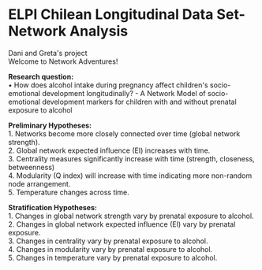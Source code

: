 # ELPI Chilean Longitudinal Data Set-Network Analysis
Dani and Greta's project  
Welcome to Network Adventures!  

**Research question:**  
	• How does alcohol intake during pregnancy affect children's socio-emotional development longitudinally? - A Network Model of socio-emotional development markers for children with and without prenatal exposure to alcohol  

**Preliminary Hypotheses:**  
	1. Networks become more closely connected over time (global network strength).  
	2. Global network expected influence (EI) increases with time.  
	3. Centrality measures significantly increase with time (strength, closeness, betweenness)  
	4. Modularity (Q index)  will increase with time indicating more non-random node arrangement.  
	5. Temperature changes across time.  

 **Stratification Hypotheses:**  
 	1. Changes in global network strength vary by prenatal exposure to alcohol. 
	2. Changes in global network expected influence (EI) vary by prenatal exposure.  
	3. Changes in centrality vary by prenatal exposure to alcohol.  
	4. Changes in modularity vary by prenatal exposure to alcohol.  
	5. Changes in temperature vary by prenatal exposure to alcohol.  
